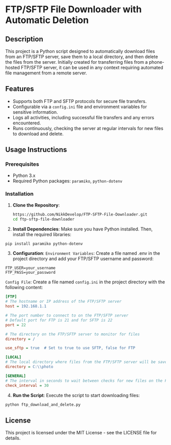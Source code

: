 # FTP/SFTP File Downloader with Automatic Deletion

## Description

This project is a Python script designed to automatically download files from an FTP/SFTP server, save them to a local directory, and then delete the files from the server. Initially created for transferring files from a phone-hosted FTP/SFTP server, it can be used in any context requiring automated file management from a remote server.

## Features

- Supports both FTP and SFTP protocols for secure file transfers.
- Configurable via a `config.ini` file and environment variables for sensitive information.
- Logs all activities, including successful file transfers and any errors encountered.
- Runs continuously, checking the server at regular intervals for new files to download and delete.

## Usage Instructions

### Prerequisites

- Python 3.x
- Required Python packages: `paramiko`, `python-dotenv`

### Installation

1. **Clone the Repository**:
   ```sh
   https://github.com/NikkDevelop/FTP-SFTP-File-Downloader.git
   cd ftp-sftp-file-downloader
   ```
2. **Install Dependencies**:
Make sure you have Python installed. Then, install the required libraries:
```sh
pip install paramiko python-dotenv
```
3. **Configuration**:
`Environment Variables`:
Create a file named .env in the project directory and add your FTP/SFTP username and password:
```.env
FTP_USER=your_username
FTP_PASS=your_password
```
`Config File`:
Create a file named `config.ini` in the project directory with the following content:
```config.ini
[FTP]
# The hostname or IP address of the FTP/SFTP server
host = 192.168.1.1

# The port number to connect to on the FTP/SFTP server
# Default port for FTP is 21 and for SFTP is 22
port = 22

# The directory on the FTP/SFTP server to monitor for files
directory = /

use_sftp = true  # Set to true to use SFTP, false for FTP

[LOCAL]
# The local directory where files from the FTP/SFTP server will be saved
directory = C:\\photo

[GENERAL]
# The interval in seconds to wait between checks for new files on the FTP/SFTP server
check_interval = 30
```
4. **Run the Script**:
Execute the script to start downloading files:
```sh
python ftp_download_and_delete.py
```

## License
This project is licensed under the MIT License - see the LICENSE file for details.

